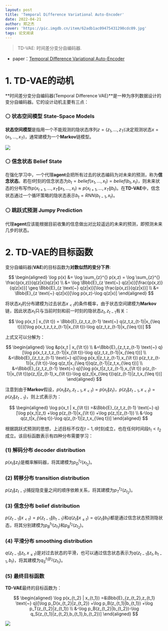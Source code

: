 ```yaml
---
layout: post
title: 'Temporal Difference Variational Auto-Encoder'
date: 2022-04-21
author: 郑之杰
cover: 'https://pic.imgdb.cn/item/62adb1ac09475431290cdc09.jpg'
tags: 论文阅读
---
```


> TD-VAE: 时间差分变分自编码器.

- paper：[Temporal Difference Variational Auto-Encoder](https://arxiv.org/abs/1806.03107)

# 1. TD-VAE的动机

**时间差分变分自编码器(Temporal Difference VAE)**是一种为序列数据设计的变分自编码器。它的设计动机主要有三点：

### ⚪ 状态空间模型 State-Space Models

**状态空间模型**是指用一个不能观测的隐状态序列$z=(z_1,...,z_T)$决定观测状态$x=(x_1,...,x_T)$，通常建模为一个**Markov**链模型。

![](https://pic.imgdb.cn/item/62adb34f09475431290eb0c1.jpg)

### ⚪ 信念状态 Belief State

在强化学习中，一个代理**agent**会把所有过去的状态编码为对未来的预测，称为**信念状态**。若在$t$时刻的信念状态为$b_t=belief(x_1,...,x_t)=belief(b_t,x_t)$，则未来状态的分布写作$p(x_{t+1},...,x_T\|x_1,...,x_t)≈p(x_{t+1},...,x_T\|b_t)$。在**TD-VAE**中，信念状态通过一个循环策略的隐状态表示$b_t=RNN(b_{t-1},x_t)$。

### ⚪ 跳跃式预测 Jumpy Prediction

代理**agent**应该能根据目前收集的信息做出对比较遥远的未来的预测，即预测未来几步的状态。

# 2. TD-VAE的目标函数

变分自编码器(**VAE**)的目标函数为**对数似然的变分下界**:

$$ \begin{aligned} \log p(x) &= \log \sum_{z}^{} p(x,z) = \log \sum_{z}^{} \frac{p(x,z)}{q(z|x)}q(z|x) \\ &= \log \Bbb{E}_{z \text{~} q(z|x)}[\frac{p(x,z)}{q(z|x)}] \geq \Bbb{E}_{z \text{~} q(z|x)}[\log \frac{p(x,z)}{q(z|x)}] \\ &= \Bbb{E}_{z \text{~} q(z|x)}[\log p(x,z)-\log q(z|x)] \end{aligned} $$

将状态$x_t$的分布建模为过去状态$x_{\lt t}$的条件概率，由于状态空间建模为**Markov**链，因此状态$x_t$只与当前时刻和前一时刻的隐状态$z_t,z_{t-1}$有关：

$$ \log p(x_t | x_{\lt t}) = \Bbb{E}_{z_t,z_{t-1} \text{~} q(z_t,z_{t-1}|x_{\leq t})}[\log p(x_t,z_t,z_{t-1}|x_{\lt t})-\log q(z_t,z_{t-1}|x_{\leq t})] $$

上式又可以分解为：

$$ \begin{aligned} \log &p(x_t | x_{\lt t}) \\ &=\Bbb{E}_{z_t,z_{t-1} \text{~} q}[\log p(x_t,z_t,z_{t-1}|x_{\lt t})-\log q(z_t,z_{t-1}|x_{\leq t})] \\ &=\Bbb{E}_{z_t,z_{t-1} \text{~} q}[\log p(x_t|z_t,z_{t-1},x_{\lt t}) p(z_t,z_{t-1}|x_{\lt t})-\log q(z_t|x_{\leq t})q(z_{t-1}|z_t,x_{\leq t})]  \\ &=\Bbb{E}_{z_t,z_{t-1} \text{~} q}[\log p(x_t|z_t,z_{t-1},x_{\lt t}) p(z_{t-1}|x_{\lt t})p(z_t|z_{t-1},x_{\lt t})-\log q(z_t|x_{\leq t})q(z_{t-1}|z_t,x_{\leq t})] \end{aligned} $$

注意到由于**Markov**假设，$p(x_t\|z_t,z_{t-1},x_{\lt t})=p(x_t\|z_t)$，$p(z_t\|z_{t-1},x_{\lt t})=p(z_t\|z_{t-1})$，则上式表示为：

$$ \begin{aligned} \log p(x_t | x_{\lt t}) =&\Bbb{E}_{z_t,z_{t-1} \text{~} q}[\log p(x_t|z_t) +\log p(z_{t-1}|x_{\lt t}) +\log p(z_t|z_{t-1}) \\ &-\log q(z_t|x_{\leq t})-\log q(z_{t-1}|z_t,x_{\leq t})] \end{aligned} $$

根据跳跃式预测的思想，上述目标不仅在$t-1,t$时刻成立，也在任何时间段$t_1<t_2$成立。该目标函数表示有四种分布需要学习：

### (1) 解码分布 decoder distribution

$p(x_t\|z_t)$是概率解码器，将其建模为$p_D^{t_2}(x_{t_2})$。

### (2) 转移分布 transition distribution

$p(z_t\|z_{t-1})$捕捉隐变量之间的顺序依赖关系，将其建模为$p_T^{t_2}(z_{t_2})$。

### (3) 信念分布 belief distribution

$p(z_{t-1}\|x_{\lt t})=p(z_{t-1}\|b_{t-1})$和$q(z_t\|x_{\leq t})=q(z_t\|b_{t})$都是通过信念状态预测隐状态，将其分别建模为$p_B^{t_1}(z_{t_1})$和$p_B^{t_2}(z_{t_2})$。

### (4) 平滑分布 smoothing distribution

$q(z_{t-1}\|z_t,x_{\leq t})$是对过去状态的平滑，也可以通过信念状态表示为$q(z_{t-1}\|z_t,b_{t-1},b_{t})$，将其建模为$q_S^{t_1\|t_2}(z_{t_1})$。

### (5) 最终目标函数

**TD-VAE**最终的目标函数为：

$$ \begin{aligned} \log p(x_{t_2} | x_{t_1}) =&\Bbb{E}_{z_{t_2},z_{t_1} \text{~} q}[\log p_D(x_{t_2}|z_{t_2}) +\log p_B(z_{t_1}|b_{t_1}) +\log p_T(z_{t_2}|z_{t_1}) \\ &-\log p_B(z_{t_2}|b_{t_2})-\log q_S(z_{t_1}|z_{t_2},b_{t_1},b_{t_2})] \end{aligned} $$

![](https://pic.imgdb.cn/item/62adb4de0947543129106bcc.jpg)

